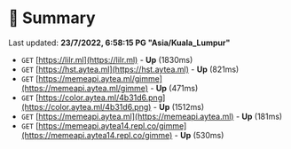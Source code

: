 # 📖 Summary
Last updated: **23/7/2022, 6:58:15 PG "Asia/Kuala_Lumpur"**

- `GET` [https://lilr.ml](https://lilr.ml) - **Up** (1830ms)
- `GET` [https://hst.aytea.ml](https://hst.aytea.ml) - **Up** (821ms)
- `GET` [https://memeapi.aytea.ml/gimme](https://memeapi.aytea.ml/gimme) - **Up** (471ms)
- `GET` [https://color.aytea.ml/4b31d6.png](https://color.aytea.ml/4b31d6.png) - **Up** (1512ms)
- `GET` [https://memeapi.aytea.ml](https://memeapi.aytea.ml) - **Up** (181ms)
- `GET` [https://memeapi.aytea14.repl.co/gimme](https://memeapi.aytea14.repl.co/gimme) - **Up** (530ms)
